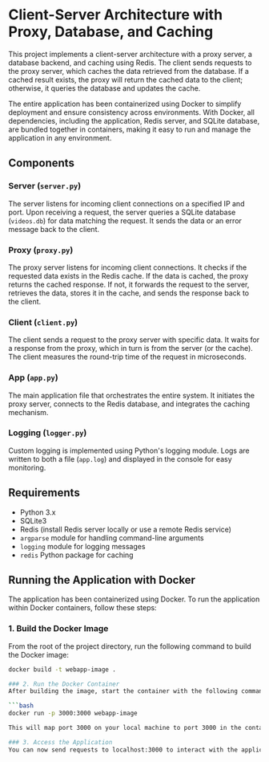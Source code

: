 # Client-Server Architecture with Proxy, Database, and Caching

This project implements a client-server architecture with a proxy server, a database backend, and caching using Redis. The client sends requests to the proxy server, which caches the data retrieved from the database. If a cached result exists, the proxy will return the cached data to the client; otherwise, it queries the database and updates the cache.

The entire application has been containerized using Docker to simplify deployment and ensure consistency across environments. With Docker, all dependencies, including the application, Redis server, and SQLite database, are bundled together in containers, making it easy to run and manage the application in any environment.

## Components

### Server (`server.py`)
The server listens for incoming client connections on a specified IP and port. Upon receiving a request, the server queries a SQLite database (`videos.db`) for data matching the request. It sends the data or an error message back to the client.

### Proxy (`proxy.py`)
The proxy server listens for incoming client connections. It checks if the requested data exists in the Redis cache. If the data is cached, the proxy returns the cached response. If not, it forwards the request to the server, retrieves the data, stores it in the cache, and sends the response back to the client.

### Client (`client.py`)
The client sends a request to the proxy server with specific data. It waits for a response from the proxy, which in turn is from the server (or the cache). The client measures the round-trip time of the request in microseconds.

### App (`app.py`)
The main application file that orchestrates the entire system. It initiates the proxy server, connects to the Redis database, and integrates the caching mechanism.

### Logging (`logger.py`)
Custom logging is implemented using Python's logging module. Logs are written to both a file (`app.log`) and displayed in the console for easy monitoring.

## Requirements

- Python 3.x
- SQLite3
- Redis (install Redis server locally or use a remote Redis service)
- `argparse` module for handling command-line arguments
- `logging` module for logging messages
- `redis` Python package for caching

## Running the Application with Docker

The application has been containerized using Docker. To run the application within Docker containers, follow these steps:

### 1. Build the Docker Image
From the root of the project directory, run the following command to build the Docker image:

```bash
docker build -t webapp-image .

### 2. Run the Docker Container
After building the image, start the container with the following command:

```bash
docker run -p 3000:3000 webapp-image

This will map port 3000 on your local machine to port 3000 in the container (for the application). The application and Redis server will run within the same container.

### 3. Access the Application
You can now send requests to localhost:3000 to interact with the application.

